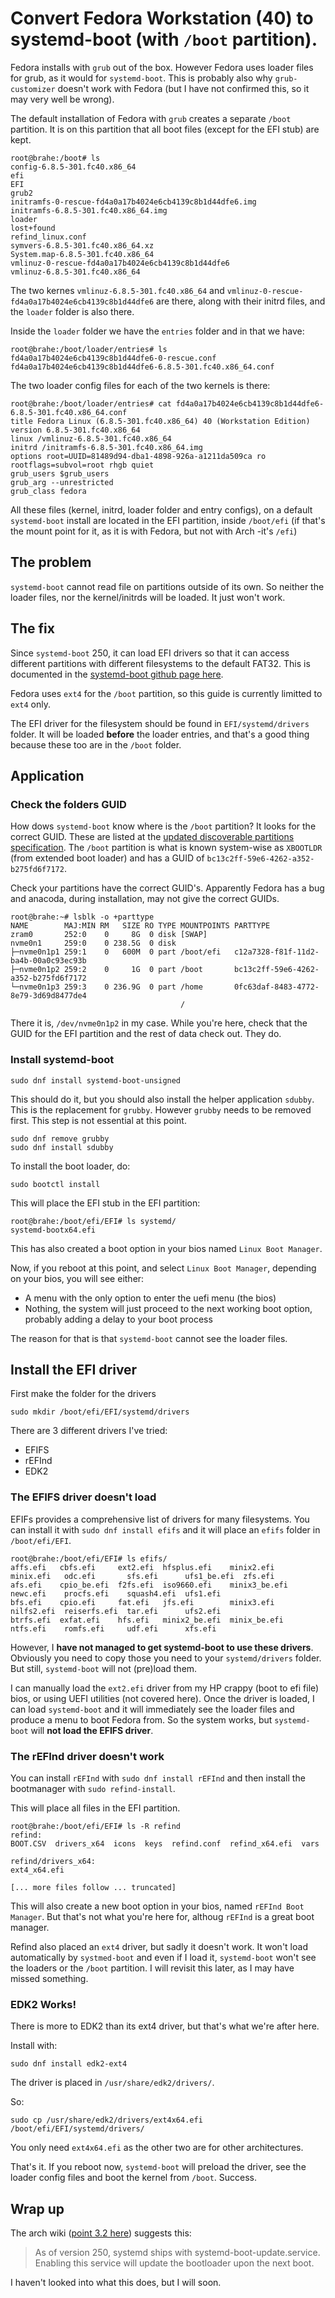 # Convert Fedora Workstation (40) to systemd-boot (with ```/boot``` partition).

Fedora installs with ```grub``` out of the box. However Fedora uses loader files for grub, as it would for ```systemd-boot```.
This is probably also why ```grub-customizer``` doesn't work with Fedora (but I have not confirmed this, so it may very well be wrong).

The default installation of Fedora with ```grub``` creates a separate ```/boot``` partition. It is on this partition that all boot files (except for the EFI stub) are kept.

~~~
root@brahe:/boot# ls
config-6.8.5-301.fc40.x86_64
efi
EFI
grub2
initramfs-0-rescue-fd4a0a17b4024e6cb4139c8b1d44dfe6.img
initramfs-6.8.5-301.fc40.x86_64.img
loader
lost+found
refind_linux.conf
symvers-6.8.5-301.fc40.x86_64.xz
System.map-6.8.5-301.fc40.x86_64
vmlinuz-0-rescue-fd4a0a17b4024e6cb4139c8b1d44dfe6
vmlinuz-6.8.5-301.fc40.x86_64
~~~

The two kernes ```vmlinuz-6.8.5-301.fc40.x86_64``` and ```vmlinuz-0-rescue-fd4a0a17b4024e6cb4139c8b1d44dfe6``` are there, along with their initrd files, and the ```loader``` folder is also there.

Inside the ```loader``` folder we have the ```entries``` folder and in that we have:
~~~
root@brahe:/boot/loader/entries# ls
fd4a0a17b4024e6cb4139c8b1d44dfe6-0-rescue.conf
fd4a0a17b4024e6cb4139c8b1d44dfe6-6.8.5-301.fc40.x86_64.conf
~~~

The two loader config files for each of the two kernels is there:
~~~
root@brahe:/boot/loader/entries# cat fd4a0a17b4024e6cb4139c8b1d44dfe6-6.8.5-301.fc40.x86_64.conf
title Fedora Linux (6.8.5-301.fc40.x86_64) 40 (Workstation Edition)
version 6.8.5-301.fc40.x86_64
linux /vmlinuz-6.8.5-301.fc40.x86_64
initrd /initramfs-6.8.5-301.fc40.x86_64.img
options root=UUID=81489d94-dba1-4898-926a-a1211da509ca ro rootflags=subvol=root rhgb quiet 
grub_users $grub_users
grub_arg --unrestricted
grub_class fedora
~~~

All these files (kernel, initrd, loader folder and entry configs), on a default ```systemd-boot``` install are located in the EFI partition, inside ```/boot/efi``` (if that's the mount point for it, as it is with Fedora, but not with Arch -it's ```/efi```)

## The problem

```systemd-boot``` cannot read file on partitions outside of its own. So neither the loader files, nor the kernel/initrds will be loaded. It just won't work.

## The fix

Since ```systemd-boot``` 250, it can load EFI drivers so that it can access different partitions with different filesystems to the default FAT32.
This is documented in the [systemd-boot github page here](https://github.com/systemd/systemd/blob/71e5a35a5be99a1f244d38ee1dfe7db39242a977/NEWS#L3177C1-L3181C38).

Fedora uses ```ext4``` for the ```/boot``` partition, so this guide is currently limitted to ```ext4``` only. 

The EFI driver for the filesystem should be found in ```EFI/systemd/drivers``` folder. It will be loaded **before** the loader entries, and that's a good thing because these too are in the ```/boot``` folder.

## Application

### Check the folders GUID

How dows ```systemd-boot``` know where is the ```/boot``` partition? It looks for the correct GUID. These are listed at the [updated discoverable partitions specification](https://uapi-group.org/specifications/specs/discoverable_partitions_specification/).
The ```/boot``` partition is what is known system-wise as ```XBOOTLDR``` (from extended boot loader) and has a GUID of ```bc13c2ff-59e6-4262-a352-b275fd6f7172```.

Check your partitions have the correct GUID's. Apparently Fedora has a bug and anacoda, during installation, may not give the correct GUIDs.

~~~
root@brahe:~# lsblk -o +parttype
NAME        MAJ:MIN RM   SIZE RO TYPE MOUNTPOINTS PARTTYPE
zram0       252:0    0     8G  0 disk [SWAP]      
nvme0n1     259:0    0 238.5G  0 disk             
├─nvme0n1p1 259:1    0   600M  0 part /boot/efi   c12a7328-f81f-11d2-ba4b-00a0c93ec93b
├─nvme0n1p2 259:2    0     1G  0 part /boot       bc13c2ff-59e6-4262-a352-b275fd6f7172
└─nvme0n1p3 259:3    0 236.9G  0 part /home       0fc63daf-8483-4772-8e79-3d69d8477de4
                                      /
~~~
There it is, ```/dev/nvme0n1p2``` in my case. While you're here, check that the GUID for the EFI partition and the rest of data check out. They do.

### Install systemd-boot

~~~
sudo dnf install systemd-boot-unsigned
~~~

This should do it, but you should also install the helper application ```sdubby```. This is the replacement for ```grubby```. However ```grubby``` needs to be removed first.
This step is not essential at this point.

~~~
sudo dnf remove grubby
sudo dnf install sdubby
~~~

To install the boot loader, do:
~~~
sudo bootctl install
~~~

This will place the EFI stub in the EFI partition:
~~~
root@brahe:/boot/efi/EFI# ls systemd/
systemd-bootx64.efi
~~~

This has also created a boot option in your bios named ```Linux Boot Manager```.

Now, if you reboot at this point, and select ```Linux Boot Manager```, depending on your bios, you will see either:

* A menu with the only option to enter the uefi menu (the bios)
* Nothing, the system will just proceed to the next working boot option, probably adding a delay to your boot process

The reason for that is that ```systemd-boot``` cannot see the loader files.

## Install the EFI driver

First make the folder for the drivers

~~~
sudo mkdir /boot/efi/EFI/systemd/drivers
~~~

There are 3 different drivers I've tried:

* EFIFS
* rEFInd
* EDK2

### The EFIFS driver doesn't load

EFIFs provides a comprehensive list of drivers for many filesystems. You can install it with ```sudo dnf install efifs``` and it will place an ```efifs``` folder in ```/boot/efi/EFI```.

~~~
root@brahe:/boot/efi/EFI# ls efifs/
affs.efi   cbfs.efi     ext2.efi  hfsplus.efi    minix2.efi     minix.efi   odc.efi       sfs.efi      ufs1_be.efi  zfs.efi
afs.efi    cpio_be.efi  f2fs.efi  iso9660.efi    minix3_be.efi  newc.efi    procfs.efi    squash4.efi  ufs1.efi
bfs.efi    cpio.efi     fat.efi   jfs.efi        minix3.efi     nilfs2.efi  reiserfs.efi  tar.efi      ufs2.efi
btrfs.efi  exfat.efi    hfs.efi   minix2_be.efi  minix_be.efi   ntfs.efi    romfs.efi     udf.efi      xfs.efi
~~~

However, I **have not managed to get systemd-boot to use these drivers**. Obviously you need to copy those you need to your ```systemd/drivers``` folder.
But still, ```systemd-boot``` will not (pre)load them.

I can manually load the ```ext2.efi``` driver from my HP crappy (boot to efi file) bios, or using UEFI utilities (not covered here). Once the driver is loaded, I can load ```systemd-boot``` and it will immediately see the loader files and produce a menu to boot Fedora from.
So the system works, but ```systemd-boot``` will **not load the EFIFS driver**.

### The rEFInd driver doesn't work

You can install ```rEFInd``` with ```sudo dnf install rEFInd``` and then install the bootmanager with ```sudo refind-install```. 

This will place all files in the EFI partition.

~~~
root@brahe:/boot/efi/EFI# ls -R refind
refind:
BOOT.CSV  drivers_x64  icons  keys  refind.conf  refind_x64.efi  vars

refind/drivers_x64:
ext4_x64.efi

[... more files follow ... truncated]
~~~

This will also create a new boot option in your bios, named ```rEFInd Boot Manager```. But that's not what you're here for, althoug ```rEFInd``` is a great boot manager.

Refind also placed an ```ext4``` driver, but sadly it doesn't work. It won't load automatically by ```systmed-boot``` and even if I load it, ```systemd-boot``` won't see the loaders or the ```/boot``` partition.
I will revisit this later, as I may have missed something.

### EDK2 Works!

There is more to EDK2 than its ext4 driver, but that's what we're after here.

Install with:
~~~
sudo dnf install edk2-ext4
~~~

The driver is placed in ```/usr/share/edk2/drivers/```.

So:
~~~
sudo cp /usr/share/edk2/drivers/ext4x64.efi /boot/efi/EFI/systemd/drivers/
~~~

You only need ```ext4x64.efi``` as the other two are for other architectures.


That's it. If you reboot now, ```systemd-boot``` will preload the driver, see the loader config files and boot the kernel from ```/boot```. Success.

## Wrap up

The arch wiki ([point 3.2 here](https://wiki.archlinux.org/title/systemd-boot)) suggests this:

> As of version 250, systemd ships with systemd-boot-update.service. Enabling this service will update the bootloader upon the next boot.

I haven't looked into what this does, but I will soon.








